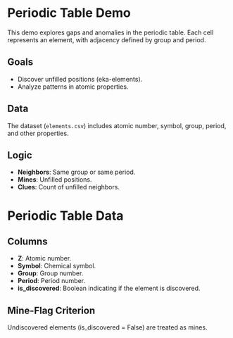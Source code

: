 # Periodic Table Demo

This demo explores gaps and anomalies in the periodic table. Each cell represents an element, with adjacency defined by group and period.

## Goals
- Discover unfilled positions (eka-elements).
- Analyze patterns in atomic properties.

## Data
The dataset (`elements.csv`) includes atomic number, symbol, group, period, and other properties.

## Logic
- **Neighbors**: Same group or same period.
- **Mines**: Unfilled positions.
- **Clues**: Count of unfilled neighbors.

# Periodic Table Data

## Columns
- **Z**: Atomic number.
- **Symbol**: Chemical symbol.
- **Group**: Group number.
- **Period**: Period number.
- **is_discovered**: Boolean indicating if the element is discovered.

## Mine-Flag Criterion
Undiscovered elements (is_discovered = False) are treated as mines.
